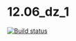 # 12.06_dz_1



[![Build status](https://ci.appveyor.com/api/projects/status/avyi075ijfj5nk8s?svg=true)](https://ci.appveyor.com/project/Al101010/12-06-dz-1)